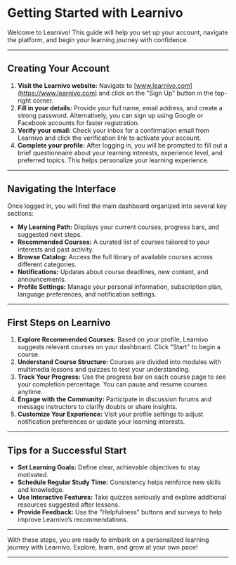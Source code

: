 # Getting Started with Learnivo

Welcome to Learnivo! This guide will help you set up your account, navigate the platform, and begin your learning journey with confidence.

---

## Creating Your Account

1. **Visit the Learnivo website:** Navigate to [www.learnivo.com](https://www.learnivo.com) and click on the "Sign Up" button in the top-right corner.
2. **Fill in your details:** Provide your full name, email address, and create a strong password. Alternatively, you can sign up using Google or Facebook accounts for faster registration.
3. **Verify your email:** Check your inbox for a confirmation email from Learnivo and click the verification link to activate your account.
4. **Complete your profile:** After logging in, you will be prompted to fill out a brief questionnaire about your learning interests, experience level, and preferred topics. This helps personalize your learning experience.

---

## Navigating the Interface

Once logged in, you will find the main dashboard organized into several key sections:

- **My Learning Path:** Displays your current courses, progress bars, and suggested next steps.
- **Recommended Courses:** A curated list of courses tailored to your interests and past activity.
- **Browse Catalog:** Access the full library of available courses across different categories.
- **Notifications:** Updates about course deadlines, new content, and announcements.
- **Profile Settings:** Manage your personal information, subscription plan, language preferences, and notification settings.

---

## First Steps on Learnivo

1. **Explore Recommended Courses:** Based on your profile, Learnivo suggests relevant courses on your dashboard. Click "Start" to begin a course.
2. **Understand Course Structure:** Courses are divided into modules with multimedia lessons and quizzes to test your understanding.
3. **Track Your Progress:** Use the progress bar on each course page to see your completion percentage. You can pause and resume courses anytime.
4. **Engage with the Community:** Participate in discussion forums and message instructors to clarify doubts or share insights.
5. **Customize Your Experience:** Visit your profile settings to adjust notification preferences or update your learning interests.

---

## Tips for a Successful Start

- **Set Learning Goals:** Define clear, achievable objectives to stay motivated.
- **Schedule Regular Study Time:** Consistency helps reinforce new skills and knowledge.
- **Use Interactive Features:** Take quizzes seriously and explore additional resources suggested after lessons.
- **Provide Feedback:** Use the "Helpfulness" buttons and surveys to help improve Learnivo’s recommendations.

---

With these steps, you are ready to embark on a personalized learning journey with Learnivo. Explore, learn, and grow at your own pace!

---
